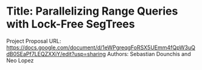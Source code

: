 # Title: Parallelizing Range Queries with Lock-Free SegTrees
Project Proposal URL: https://docs.google.com/document/d/1eWPgreqgFoRSX5UEmm4fQpW3uQdB0SEaPf7LEQZXXiY/edit?usp=sharing
Authors: Sebastian Dounchis and Neo Lopez

